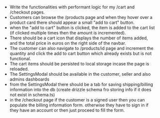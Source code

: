 - Write the functionalities with performant logic for my /cart and /checkout pages.
- Customers can browse the /products page and when they hover over a product card there should appear a small "add to cart" button.
- when the "add to cart" button is clicked, the item is added to the cart list (if clicked multiple times then the amount is incremented).
- There should be a cart icon that displays the number of items added, and the total price in euros on the right side of the navbar.
- The customer can also navigate to /products/id page and increment the quantity and click the add to cart button which already exists but is not functional.
- The cart items should be persisted to local storage incase the page is reloaded.
- The SettingsModal should be available in the customer, seller and also admins dashboards
- from the SettingsModal there should be a tab for saving shipping/billing information into the db (create drizzle schema fro storing info if it does not exist in schema.ts)
- in the /checkout page if the customer is a signed user then you can populate the billing information form. otherwise they have to sign in if they have an account or then just proceed to fill the form.
